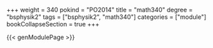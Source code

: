 +++
weight = 340
pokind = "PO2014"
title = "math340"
degree = "bsphysik2"
tags = ["bsphysik2", "math340"]
categories = ["module"]
bookCollapseSection = true
+++

{{< genModulePage >}}
